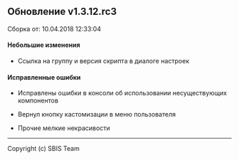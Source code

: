 ## Обновление v1.3.12.rc3

Сборка от: 10.04.2018 12:33:04

#### Небольшие изменения

* Ссылка на группу и версия скрипта в диалоге настроек

#### Исправленные ошибки

* Исправлены ошибки в консоли об использовании несуществующих компонентов

* Вернул кнопку кастомизации в меню пользователя

* Прочие мелкие некрасивости

---

Copyright (c) SBIS Team